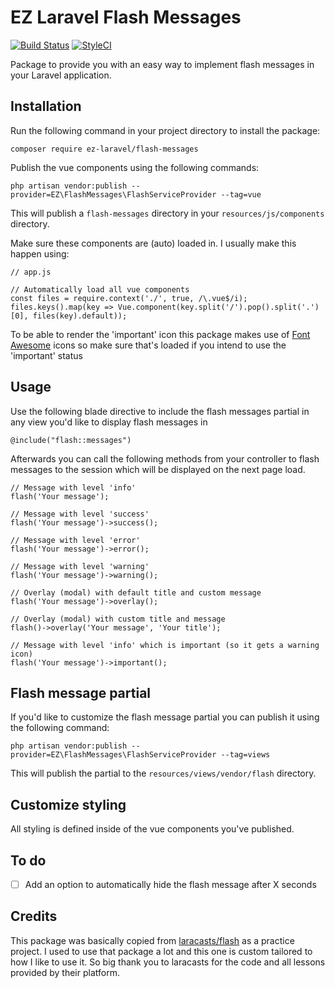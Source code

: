 # EZ Laravel Flash Messages

[![Build Status](https://travis-ci.org/ez-laravel/flash-messages.svg?branch=master)](https://travis-ci.org/ez-laravel/flash-messages) [![StyleCI](https://github.styleci.io/repos/264743455/shield?branch=master)](https://github.styleci.io/repos/264743455)

Package to provide you with an easy way to implement flash messages in your Laravel application.

## Installation

Run the following command in your project directory to install the package:
```
composer require ez-laravel/flash-messages
```

Publish the vue components using the following commands:
```
php artisan vendor:publish --provider=EZ\FlashMessages\FlashServiceProvider --tag=vue
```

This will publish a `flash-messages` directory in your `resources/js/components` directory. 

Make sure these components are (auto) loaded in. I usually make this happen using:
```
// app.js

// Automatically load all vue components
const files = require.context('./', true, /\.vue$/i);
files.keys().map(key => Vue.component(key.split('/').pop().split('.')[0], files(key).default));
```

To be able to render the 'important' icon this package makes use of [Font Awesome](https://fontawesome.com) icons so make sure that's loaded if you intend to use the 'important' status

## Usage

Use the following blade directive to include the flash messages partial in any view you'd like to display flash messages in
```
@include("flash::messages")
```

Afterwards you can call the following methods from your controller to flash messages to the session which will be displayed on the next page load.

```
// Message with level 'info'
flash('Your message');

// Message with level 'success'
flash('Your message')->success();

// Message with level 'error'
flash('Your message')->error();

// Message with level 'warning'
flash('Your message')->warning();

// Overlay (modal) with default title and custom message
flash('Your message')->overlay();

// Overlay (modal) with custom title and message
flash()->overlay('Your message', 'Your title');

// Message with level 'info' which is important (so it gets a warning icon)
flash('Your message')->important();
```

## Flash message partial

If you'd like to customize the flash message partial you can publish it using the following command:
```
php artisan vendor:publish --provider=EZ\FlashMessages\FlashServiceProvider --tag=views
```
This will publish the partial to the ```resources/views/vendor/flash``` directory.

## Customize styling

All styling is defined inside of the vue components you've published.

## To do

- [ ] Add an option to automatically hide the flash message after X seconds

## Credits

This package was basically copied from [laracasts/flash](https://github.com/laracasts/flash) as a practice project. I used to use that package a lot and this one is custom tailored to how I like to use it. So big thank you to laracasts for the code and all lessons provided by their platform.